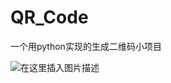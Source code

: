 # QR_Code
一个用python实现的生成二维码小项目

![在这里插入图片描述](https://blog-img-1256061645.cos.ap-guangzhou.myqcloud.com/20200307162618411.gif)